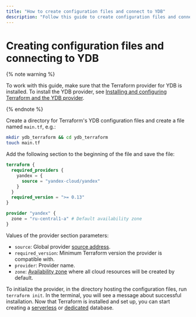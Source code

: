 ```yaml
---
title: "How to create configuration files and connect to YDB"
description: "Follow this guide to create configuration files and connect to YDB."
---
```


# Creating configuration files and connecting to YDB

{% note warning %}

To work with this guide, make sure that the Terraform provider for YDB is installed. To install the YDB provider, see [Installing and configuring Terraform and the YDB provider](./install.md).

{% endnote %}

Create a directory for Terraform's YDB configuration files and create a file named `main.tf`, e.g.:
```bash
mkdir ydb_terraform && cd ydb_terraform
touch main.tf
```

Add the following section to the beginning of the file and save the file:

```tf
terraform {
  required_providers {
    yandex = {
      source = "yandex-cloud/yandex"
    }
  }
  required_version = ">= 0.13"
}

provider "yandex" {
  zone = "ru-central1-a" # Default availability zone
}
```

Values of the provider section parameters:
* `source`: Global provider [source address](https://developer.hashicorp.com/terraform/language/providers/requirements#source-addresses).
* `required_version`: Minimum Terraform version the provider is compatible with.
* `provider`: Provider name.
* `zone`: [Availability zone](../../overview/concepts/geo-scope.md) where all cloud resources will be created by default.

To initialize the provider, in the directory hosting the configuration files, run `terraform init`. In the terminal, you will see a message about successful installation. Now that Terraform is installed and set up, you can start creating a [serverless](./serverless-database.md) or [dedicated](./dedicated-database.md) database.
